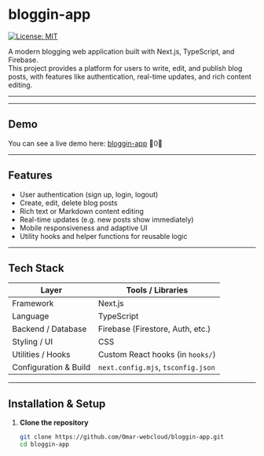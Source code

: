 # bloggin-app

[![License: MIT](https://img.shields.io/badge/License-MIT-green.svg)](./LICENSE)

A modern blogging web application built with Next.js, TypeScript, and Firebase.  
This project provides a platform for users to write, edit, and publish blog posts, with features like authentication, real-time updates, and rich content editing.

---

---

## Demo

You can see a live demo here: [bloggin-app](https://bloggin-app-six.vercel.app) 0

---

## Features

- User authentication (sign up, login, logout)  
- Create, edit, delete blog posts  
- Rich text or Markdown content editing  
- Real-time updates (e.g. new posts show immediately)  
- Mobile responsiveness and adaptive UI  
- Utility hooks and helper functions for reusable logic  

---

## Tech Stack

| Layer | Tools / Libraries |
|---|---|
| Framework | Next.js |
| Language | TypeScript |
| Backend / Database | Firebase (Firestore, Auth, etc.) |
| Styling / UI | CSS |
| Utilities / Hooks | Custom React hooks (in `hooks/`) |
| Configuration & Build | `next.config.mjs`, `tsconfig.json` |

---

## Installation & Setup

1. **Clone the repository**  
   ```bash
   git clone https://github.com/Omar-webcloud/bloggin-app.git
   cd bloggin-app
